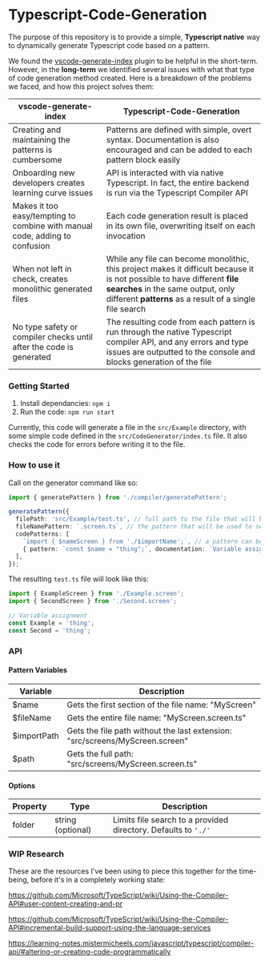 # Typescript-Code-Generation

The purpose of this repository is to provide a simple, **Typescript native** way to dynamically generate Typescript code based on a pattern.

We found the [vscode-generate-index](https://github.com/fjc0k/vscode-generate-index) plugin to be helpful in the short-term. However, in the **long-term** we identified several issues with what that type of code generation method created. Here is a breakdown of the problems we faced, and how this project solves them:

| vscode-generate-index                                                       | Typescript-Code-Generation                                                                                                                                                                                               |
| --------------------------------------------------------------------------- | ------------------------------------------------------------------------------------------------------------------------------------------------------------------------------------------------------------------------ |
| Creating and maintaining the patterns is cumbersome                         | Patterns are defined with simple, overt syntax. Documentation is also encouraged and can be added to each pattern block easily                                                                                           |
| Onboarding new developers creates learning curve issues                     | API is interacted with via native Typescript. In fact, the entire backend is run via the Typescript Compiler API                                                                                                         |
| Makes it too easy/tempting to combine with manual code, adding to confusion | Each code generation result is placed in its own file, overwriting itself on each invocation                                                                                                                             |
| When not left in check, creates monolithic generated files                  | While any file can become monolithic, this project makes it difficult because it is not possible to have different **file searches** in the same output, only different **patterns** as a result of a single file search |
| No type safety or compiler checks until after the code is generated         | The resulting code from each pattern is run through the native Typescript compiler API, and any errors and type issues are outputted to the console and blocks generation of the file                                    |

### Getting Started

1. Install dependancies: `npm i`
2. Run the code: `npm run start`

Currently, this code will generate a file in the `src/Example` directory, with some simple code defined in the `src/CodeGenerator/index.ts` file. It also checks the code for errors before writing it to the file.

### How to use it

Call on the generator command like so:

```typescript
import { generatePattern } from './compiler/generatePattern';

generatePattern({
  filePath: 'src/Example/test.ts', // full path to the file that will be generated
  fileNamePattern: `.screen.ts`, // the pattern that will be used to search for files, typically an extension
  codePatterns: [
    `import { $nameScreen } from './$importName';`, // a pattern can be just a string
    { pattern: `const $name = "thing";`, documentation: `Variable assignment` }, // or a pattern can be an object with a pattern and documentation that will be presented at the beginning of its output block
  ],
});
```

The resulting `test.ts` file will look like this:

```typescript
import { ExampleScreen } from './Example.screen';
import { SecondScreen } from './Second.screen';

// Variable assignment
const Example = 'thing';
const Second = 'thing';
```

### API

#### Pattern Variables

| Variable    | Description                                                                  |
| ----------- | ---------------------------------------------------------------------------- |
| $name       | Gets the first section of the file name: "MyScreen"                          |
| $fileName   | Gets the entire file name: "MyScreen.screen.ts"                              |
| $importPath | Gets the file path without the last extension: "src/screens/MyScreen.screen" |
| $path       | Gets the full path: "src/screens/MyScreen.screen.ts"                         |

#### Options

| Property | Type              | Description                                                    |
| -------- | ----------------- | -------------------------------------------------------------- |
| folder   | string (optional) | Limits file search to a provided directory. Defaults to `'./'` |

### WIP Research

These are the resources I've been using to piece this together for the time-being, before it's in a completely working state:

https://github.com/Microsoft/TypeScript/wiki/Using-the-Compiler-API#user-content-creating-and-pr

https://github.com/Microsoft/TypeScript/wiki/Using-the-Compiler-API#incremental-build-support-using-the-language-services

https://learning-notes.mistermicheels.com/javascript/typescript/compiler-api/#altering-or-creating-code-programmatically
